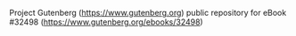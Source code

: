 Project Gutenberg (https://www.gutenberg.org) public repository for eBook #32498 (https://www.gutenberg.org/ebooks/32498)

